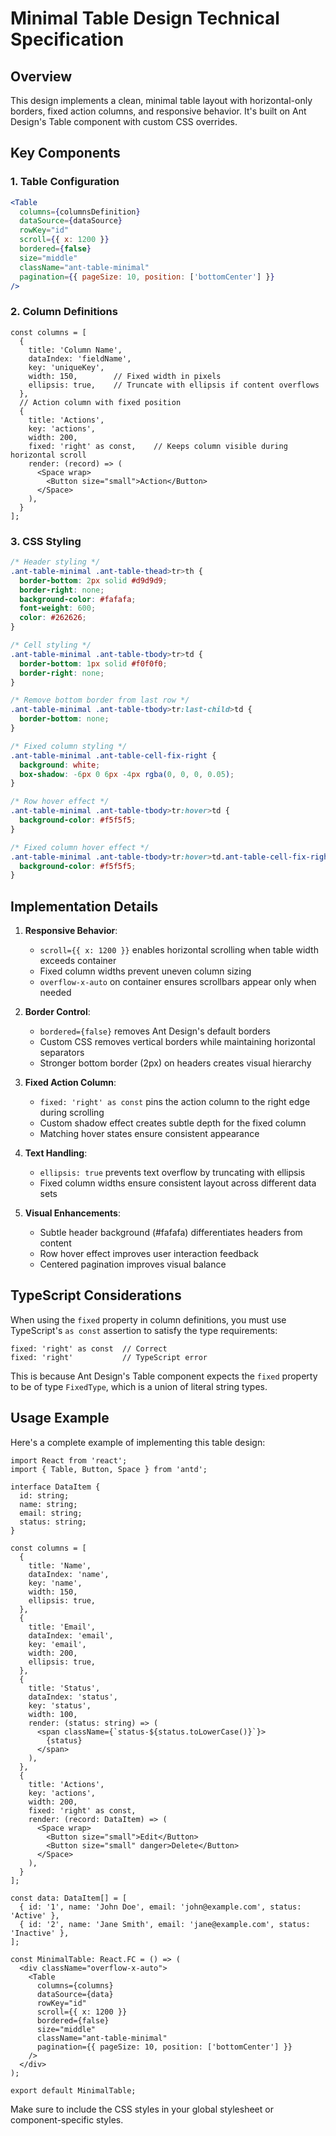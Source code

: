 # Minimal Table Design Technical Specification

## Overview
This design implements a clean, minimal table layout with horizontal-only borders, fixed action columns, and responsive behavior. It's built on Ant Design's Table component with custom CSS overrides.

## Key Components

### 1. Table Configuration
```jsx
<Table
  columns={columnsDefinition}
  dataSource={dataSource}
  rowKey="id"
  scroll={{ x: 1200 }}
  bordered={false}
  size="middle"
  className="ant-table-minimal"
  pagination={{ pageSize: 10, position: ['bottomCenter'] }}
/>
```

### 2. Column Definitions
```tsx
const columns = [
  {
    title: 'Column Name',
    dataIndex: 'fieldName',
    key: 'uniqueKey',
    width: 150,        // Fixed width in pixels
    ellipsis: true,    // Truncate with ellipsis if content overflows
  },
  // Action column with fixed position
  {
    title: 'Actions',
    key: 'actions',
    width: 200,
    fixed: 'right' as const,    // Keeps column visible during horizontal scroll
    render: (record) => (
      <Space wrap>
        <Button size="small">Action</Button>
      </Space>
    ),
  }
];
```

### 3. CSS Styling
```css
/* Header styling */
.ant-table-minimal .ant-table-thead>tr>th {
  border-bottom: 2px solid #d9d9d9;
  border-right: none;
  background-color: #fafafa;
  font-weight: 600;
  color: #262626;
}

/* Cell styling */
.ant-table-minimal .ant-table-tbody>tr>td {
  border-bottom: 1px solid #f0f0f0;
  border-right: none;
}

/* Remove bottom border from last row */
.ant-table-minimal .ant-table-tbody>tr:last-child>td {
  border-bottom: none;
}

/* Fixed column styling */
.ant-table-minimal .ant-table-cell-fix-right {
  background: white;
  box-shadow: -6px 0 6px -4px rgba(0, 0, 0, 0.05);
}

/* Row hover effect */
.ant-table-minimal .ant-table-tbody>tr:hover>td {
  background-color: #f5f5f5;
}

/* Fixed column hover effect */
.ant-table-minimal .ant-table-tbody>tr:hover>td.ant-table-cell-fix-right {
  background-color: #f5f5f5;
}
```

## Implementation Details

1. **Responsive Behavior**:
   - `scroll={{ x: 1200 }}` enables horizontal scrolling when table width exceeds container
   - Fixed column widths prevent uneven column sizing
   - `overflow-x-auto` on container ensures scrollbars appear only when needed

2. **Border Control**:
   - `bordered={false}` removes Ant Design's default borders
   - Custom CSS removes vertical borders while maintaining horizontal separators
   - Stronger bottom border (2px) on headers creates visual hierarchy

3. **Fixed Action Column**:
   - `fixed: 'right' as const` pins the action column to the right edge during scrolling
   - Custom shadow effect creates subtle depth for the fixed column
   - Matching hover states ensure consistent appearance

4. **Text Handling**:
   - `ellipsis: true` prevents text overflow by truncating with ellipsis
   - Fixed column widths ensure consistent layout across different data sets

5. **Visual Enhancements**:
   - Subtle header background (#fafafa) differentiates headers from content
   - Row hover effect improves user interaction feedback
   - Centered pagination improves visual balance

## TypeScript Considerations

When using the `fixed` property in column definitions, you must use TypeScript's `as const` assertion to satisfy the type requirements:

```tsx
fixed: 'right' as const  // Correct
fixed: 'right'           // TypeScript error
```

This is because Ant Design's Table component expects the `fixed` property to be of type `FixedType`, which is a union of literal string types.

## Usage Example

Here's a complete example of implementing this table design:

```tsx
import React from 'react';
import { Table, Button, Space } from 'antd';

interface DataItem {
  id: string;
  name: string;
  email: string;
  status: string;
}

const columns = [
  {
    title: 'Name',
    dataIndex: 'name',
    key: 'name',
    width: 150,
    ellipsis: true,
  },
  {
    title: 'Email',
    dataIndex: 'email',
    key: 'email',
    width: 200,
    ellipsis: true,
  },
  {
    title: 'Status',
    dataIndex: 'status',
    key: 'status',
    width: 100,
    render: (status: string) => (
      <span className={`status-${status.toLowerCase()}`}>
        {status}
      </span>
    ),
  },
  {
    title: 'Actions',
    key: 'actions',
    width: 200,
    fixed: 'right' as const,
    render: (record: DataItem) => (
      <Space wrap>
        <Button size="small">Edit</Button>
        <Button size="small" danger>Delete</Button>
      </Space>
    ),
  }
];

const data: DataItem[] = [
  { id: '1', name: 'John Doe', email: 'john@example.com', status: 'Active' },
  { id: '2', name: 'Jane Smith', email: 'jane@example.com', status: 'Inactive' },
];

const MinimalTable: React.FC = () => (
  <div className="overflow-x-auto">
    <Table
      columns={columns}
      dataSource={data}
      rowKey="id"
      scroll={{ x: 1200 }}
      bordered={false}
      size="middle"
      className="ant-table-minimal"
      pagination={{ pageSize: 10, position: ['bottomCenter'] }}
    />
  </div>
);

export default MinimalTable;
```

Make sure to include the CSS styles in your global stylesheet or component-specific styles.